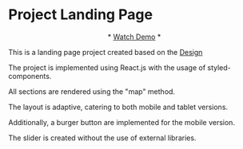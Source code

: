   # Project Landing Page
<div align="center">
    <p align="center">
    *
    <a href="https://aduenko-vladislav.github.io/react-landing/">Watch Demo</a>
    * </p>
</div>

<p> This is a landing page project created based on the <a  href="https://www.figma.com/file/mvVjvD3PbbstU3TIT4N9JQ/TMS_front-(Copy)?node-id=617%3A468&mode=dev"> Design </a></p>

<p>The project is implemented using React.js with the usage of styled-components.</p>
<p> All sections are rendered using the "map" method.</p>
<p> The layout is adaptive, catering to both mobile and tablet versions.</p>
<p> Additionally, a burger button are implemented for the mobile version.</p>
<p> The slider is created without the use of external libraries.</p>



